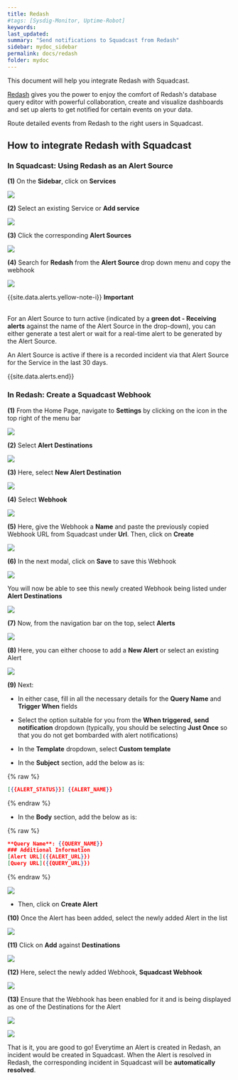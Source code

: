```yaml
---
title: Redash
#tags: [Sysdig-Monitor, Uptime-Robot]
keywords: 
last_updated: 
summary: "Send notifications to Squadcast from Redash"
sidebar: mydoc_sidebar
permalink: docs/redash
folder: mydoc
---
```


This document will help you integrate Redash with Squadcast.

[Redash](https://redash.io/product/) gives you the power to enjoy the comfort of Redash's database query editor with powerful collaboration, create and visualize dashboards and set up alerts to get notified for certain events on your data.

Route detailed events from Redash to the right users in Squadcast.

## How to integrate Redash with Squadcast

### In Squadcast: Using Redash as an Alert Source

**(1)** On the **Sidebar**, click on **Services**

![](images/integration_1-1.png)

**(2)** Select an existing Service or **Add service** 

![](images/integration_1-2.png)

**(3)** Click the corresponding **Alert Sources**

![](images/integration_1.png)

**(4)** Search for **Redash** from  the **Alert Source** drop down menu and copy the webhook 

![](images/redash_1.png)

{{site.data.alerts.yellow-note-i}}
<b>Important</b><br/><br/>
<p>For an Alert Source to turn active (indicated by a <b>green dot - Receiving alerts</b> against the name of the Alert Source in the drop-down), you can either generate a test alert or wait for a real-time alert to be generated by the Alert Source.</p>
<p>An Alert Source is active if there is a recorded incident via that Alert Source for the Service in the last 30 days.</p>
{{site.data.alerts.end}}

### In Redash: Create a Squadcast Webhook

**(1)** From the Home Page, navigate to **Settings** by clicking on the icon in the top right of the menu bar

![](images/redash_2.png)

**(2)** Select **Alert Destinations**

![](images/redash_3.png)

**(3)** Here, select **New Alert Destination**

![](images/redash_4.png)

**(4)** Select **Webhook**

![](images/redash_5.png)

**(5)** Here, give the Webhook a **Name** and paste the previously copied Webhook URL from Squadcast under **Url**. Then, click on **Create**

![](images/redash_6.png)

**(6)** In the next modal, click on **Save** to save this Webhook

![](images/redash_7.png)

You will now be able to see this newly created Webhook being listed under **Alert Destinations**

![](images/redash_8.png)

**(7)** Now, from the navigation bar on the top, select **Alerts**

![](images/redash_9.png)

**(8)** Here, you can either choose to add a **New Alert** or select an existing Alert

![](images/redash_11.png)

**(9)** Next:
- In either case, fill in all the necessary details for the **Query Name** and **Trigger When** fields

- Select the option suitable for you from the **When triggered, send notification** dropdown (typically, you should be selecting **Just Once** so that you do not get bombarded with alert notifications)

- In the **Template** dropdown, select **Custom template**

- In the **Subject** section, add the below as is:

{% raw %}
```json
[{{ALERT_STATUS}}] {{ALERT_NAME}}
```
{% endraw %}

- In the **Body** section, add the below as is:

{% raw %}
```json
**Query Name**: {{QUERY_NAME}}
### Additional Information
[Alert URL]({{ALERT_URL}})
[Query URL]({{QUERY_URL}})
```
{% endraw %}

![](images/redash_10.png)

- Then, click on **Create Alert**

**(10)** Once the Alert has been added, select the newly added Alert in the list

![](images/redash_11.png)

**(11)** Click on **Add** against **Destinations**

![](images/redash_12.png)

**(12)** Here, select the newly added Webhook, **Squadcast Webhook**

![](images/redash_13.png)

**(13)** Ensure that the Webhook has been enabled for it and is being displayed as one of the Destinations for the Alert

![](images/redash_14.png)

![](images/redash_15.png)

That is it, you are good to go! Everytime an Alert is created in Redash, an incident would be created in Squadcast. When the Alert is resolved in Redash, the corresponding incident in Squadcast will be **automatically resolved**. 